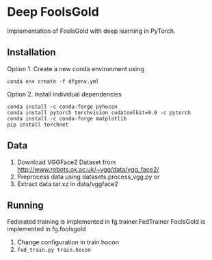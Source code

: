 # Deep FoolsGold
Implementation of FoolsGold with deep learning in PyTorch. 

## Installation
Option 1. Create a new conda environment using 
```
conda env create -f dfgenv.yml
```
Option 2. Install individual dependencies
```
conda install -c conda-forge pyhocon 
conda install pytorch torchvision cudatoolkit=9.0 -c pytorch
conda install -c conda-forge matplotlib 
pip install torchnet
```



## Data
1. Download VGGFace2 Dataset from http://www.robots.ox.ac.uk/~vgg/data/vgg_face2/
2. Preprocess data using datasets.process_vgg.py
or
1. Extract data.tar.xz in data/vggface2

## Running
Federated training is implemented in fg.trainer.FedTrainer
FoolsGold is implemented in fg.foolsgold

1. Change configuration in train.hocon
2. ```fed_train.py train.hocon```
